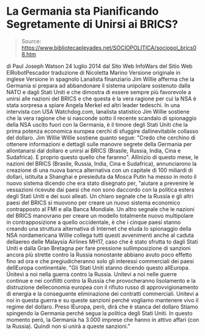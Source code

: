 # La Germania sta Pianificando Segretamente di Unirsi ai BRICS?

> Source: https://www.bibliotecapleyades.net/SOCIOPOLITICA/sociopol_brics08.htm

di
Paul Joseph Watson
24 luglio 2014
dal Sito Web
InfoWars
del Sitio Web
ElRobotPescador
traduzione di
Nicoletta Marino
Versione originale in inglese
Versione in spagnolo
Lanalista finanziario Jim Willie afferma che la Germania si prepara
ad abbandonare il sistema unipolare sostenuto dalla NATO e dagli Stati Uniti
e che dimostra di essere sempre più favorevole a unirsi alle nazioni del
BRICS e che questa è la vera ragione per cui la NSA è stata sorpresa a
spiare Angela Merkel ed altri leader tedeschi.
In
una intervista con
USA Watchdog.com,
lanalista statistico Jim Willie sostiene che la vera ragione che si
nasconde sotto il recente scandalo di
spionaggio della NSA
uscito fuori con la Germania, è il timore degli Stati Uniti che la prima
potenza economica europea cerchi di sfuggire dallinevitabile collasso del
dollaro.
Jim Willie
Willie sostiene quanto segue:
"Credo che cerchino di ottenere informazioni e dettagli sulle manovre
segrete della Germania per allontanarsi dal dollaro e unirsi ai BRICS
(Brasile, Russia, India, Cina e Sudafrica). E proprio questo quello che
faranno".
Allinizio di questo mese, le
nazioni del BRICS
(Brasile, Russia, India, Cina e Sudafrica),
annunciarono la creazione
di una nuova banca alternativa con un capitale di 100 miliardi di dollari,
istituita a Shanghai e presieduta da Mosca
Putin ha messo in moto il nuovo sistema dicendo che era stato disegnato per,
"aiutare a prevenire le vessazioni ricevute dai paesi che non sono
daccordo con la politica estera degli Stati Uniti e dei suoi alleati.
Un
chiaro segnale che la Russia e gli altri paesi del BRICS si muovono per
creare un nuovo sistema economico contrapposto
al FMI e alla Banca Mondiale.
Un
altro segnale che le nazioni del BRICS manovrano per creare un modello
totalmente nuovo multipolare in contrapposizione a quello occidentale, è che
i cinque paesi stanno creando una
struttura alternativa di Internet che eluda lo spionaggio della NSA nordamericana
Willie collega tutti questi avvenimenti anche al
caduta dellaereo delle Malaysia Airlines MH17,
caso che è stato sfrutta to dagli Stati Uniti e dalla Gran Bretagna per fare
pressione sullimposizione di sanzioni ancora più strette contro la Russia
nonostante abbiano avuto poco effetto fino ad ora e che pregiudicheranno
solo gli interessi commerciali dei paesi dellEuropa continentale.
"Gli Stati Uniti stanno dicendo questo allEuropa.
Únitevi a noi nella guerra contro la Russia. Unitevi a noi nelle
guerre continue e nei conflitti contro la Russia che provocheranno
lisolamento e la distruzione delleconomia europea con il rifiuto
russo di approvvigionamento di energia e la conseguente eliminazione
dei contratti commerciali.
Unitevi a noi in questa guerra e su
queste sanzioni perché vogliamo mantenere vivo il regime del
dollaro.
Preso lEuropa, però, dirà che è stanca del dollaro
Stiamo spingendo la
Germania perché segua la politica degli Stati Uniti. In questo momento
però, la Germania ha 3.000 imprese che hanno in attivo affari (con la
Russia).
Quindi non si unirà a queste sanzioni."

